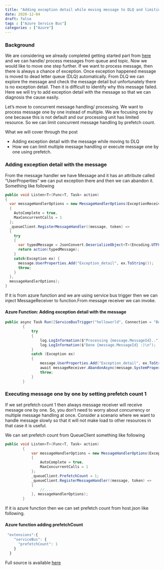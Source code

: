 ```yaml
---
title: "Adding exception detail while moving message to DLQ and limiting parallel message processing in Azure Service Bus"
date: 2020-12-04
draft: false
tags : ["Azure Service Bus"]
categories : ["Azure"]
---
```


### Background
We are considering we already completed getting started part from [here](https://docs.microsoft.com/en-us/azure/service-bus-messaging/service-bus-dotnet-get-started-with-queues) and we can handle/ process messages from queue and topic. Now we would like to move one step further. If we want to process message, then there is always a chance of exception. Once exception happened message is moved to dead letter queue (DLQ) automatically. From DLQ we can explore the message and check the message detail but unfortunately there is no exception detail. Then it is difficult to identify why this message failed. Here we will try to add exception detail with the message so that we can diagnosis the cause easily.

Let’s move to concurrent message handling/ processing. We want to process message one by one instead of multiple. We are focusing one by one because this is not default and our processing unit has limited resource.  So we can limit concurrent message handling by prefetch count.

What we will cover through the post
- Adding exception detail with the message while moving to DLQ
- How we can limit multiple message handling or execute message one by one using prefetch.


### Adding exception detail with the message
From the message handler we have Message and it has an attribute called “UserProperties” we can put exception there and then we can abandon it. Something like following
``` cs
public void Listen<T>(Func<T, Task> action) 
{
  var messageHandlerOptions = new MessageHandlerOptions(ExceptionReceivedHandler) 
  {
    AutoComplete = true,
    MaxConcurrentCalls = 1
  };
  _queueClient.RegisterMessageHandler((message, token) =>
  {
    try 
    {
      var typedMessage = JsonConvert.DeserializeObject<T>(Encoding.UTF8.GetString(message.Body));
      return action(typedMessage);
    }
    catch(Exception ex) {
      message.UserProperties.Add("Exception_detail", ex.ToString());
      throw;
    }
  },
  messageHandlerOptions);
}
```

If it is from azure function and we are using service bus trigger then we can inject MessageReceiver to function.From message receiver we can invoke.
#### Azure Function: Adding exception detail with the message
``` cs
public async Task Run([ServiceBusTrigger("helloworld", Connection = "BusConnectionString")]Message message, ILogger log, MessageReceiver messageReceiver)
        {
            try
            {
                log.LogInformation($"Processing {message.MessageId}..");
                log.LogInformation($"Done {message.MessageId} :)\n");
            }
            catch (Exception ex)
            {
                message.UserProperties.Add("Exception_detail", ex.ToString());
                await messageReceiver.AbandonAsync(message.SystemProperties.LockToken, message.UserProperties);
                throw;
            }
        }
```
 

### Executing message one by one by setting prefetch count 1

If we set prefetch count 1 then always message receiver will receive message one by one. So, you don’t need to worry about concurrency or multiple message handling at once. Consider a scenario where we want to handle message slowly so that it will not make load to other resources in that case it is useful.

We can set prefetch count from QueueClient something like following
``` cs
public void Listen<T>(Func<T, Task> action)
        {
            var messageHandlerOptions = new MessageHandlerOptions(ExceptionReceivedHandler)
            {
                AutoComplete = true,
                MaxConcurrentCalls = 1
            };
            _queueClient.PrefetchCount = 1;
            _queueClient.RegisterMessageHandler((message, token) =>
            {
                //....
            }, messageHandlerOptions);
        }
```

If it is azure function then we can set  prefetch count from host.json like following.
#### Azure function adding prefetchCount
``` js
 "extensions":{
    "serviceBus": {
      "prefetchCount": 1
    }
  }
```
 

Full source is available [here](https://github.com/hasibul2363/example-from-blog/tree/main/src/azure-service-bus)

